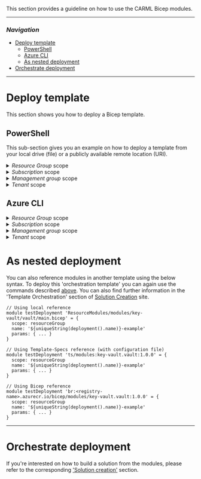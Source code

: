This section provides a guideline on how to use the CARML Bicep modules.

---

### _Navigation_

- [Deploy template](#deploy-template)
  - [PowerShell](#powershell)
  - [Azure CLI](#azure-cli)
  - [As nested deployment](#as-nested-deployment)
- [Orchestrate deployment](#orchestrate-deployment)
---

# Deploy template

This section shows you how to deploy a Bicep template.

## PowerShell

This sub-section gives you an example on how to deploy a template from your local drive (file) or a publicly available remote location (URI).

<details>
<summary><i>Resource Group</i> scope</summary>

To be used if the targeted scope in the first line of the template is:
- **Bicep:** `targetScope = 'resourceGroup'` or empty (as default)
- **ARM:** `"$schema": "https://schema.management.azure.com/schemas/2019-04-01/deploymentTemplate.json#"`

Using parameter file
```PowerShell
New-AzResourceGroup -Name 'ExampleGroup' -Location "Central US"

$inputObject = @{
  DeploymentName        = 'ExampleDeployment-{0}' -f (-join (Get-Date -Format 'yyyyMMddTHHMMssffffZ')[0..63])
  ResourceGroupName     = 'ExampleGroup'
  TemplateParameterFile = 'parameters.json'
  # Using a local reference
  TemplateFile          = "$home\ResourceModules\modules\key-vault\vault\main.bicep"
  # Using a remote reference
  # TemplateUri         = 'https://raw.githubusercontent.com/Azure/ResourceModules/main/modules/key-vault/vault/main.bicep'
}
New-AzResourceGroupDeployment @inputObject
```

For more information, please refer to the official [Microsoft docs](https://learn.microsoft.com/en-us/powershell/module/az.resources/new-azresourcegroupdeployment).

</details>

<details>
<summary><i>Subscription</i> scope</summary>

To be used if the targeted scope in the first line of the template is:
- **Bicep:** `targetScope = 'subscription'`
- **ARM:** `"$schema": "https://schema.management.azure.com/schemas/2018-05-01/subscriptionDeploymentTemplate.json#"`

```PowerShell
$inputObject = @{
  DeploymentName        = 'ExampleDeployment-{0}' -f (-join (Get-Date -Format 'yyyyMMddTHHMMssffffZ')[0..63])
  TemplateParameterFile = 'parameters.json'
  Location              = 'EastUS2'
  # Using a local reference
  TemplateFile          = "$home\ResourceModules\modules\resources\resource-group\main.bicep"
  # Using a remote reference
  # TemplateUri         = 'https://raw.githubusercontent.com/Azure/ResourceModules/main/modules/resources/resource-group/main.bicep'
}
New-AzDeployment @inputObject
```

For more information, please refer to the official [Microsoft docs](https://learn.microsoft.com/en-us/powershell/module/az.resources/new-azdeployment).

</details>

<details>
<summary><i>Management group</i> scope</summary>

To be used if the targeted scope in the first line of the template is:
- **Bicep:** `targetScope = 'managementGroup'`
- **ARM:** `"$schema": "https://schema.management.azure.com/schemas/2018-05-01/managementGroupDeploymentTemplate.json#"`

```PowerShell
$inputObject = @{
  DeploymentName        = 'ExampleDeployment-{0}' -f (-join (Get-Date -Format 'yyyyMMddTHHMMssffffZ')[0..63])
  ManagementGroupId     = 'myManagementGroup'
  Location              = 'EastUS2'
  TemplateParameterFile = 'parameters.json'
  # Using a local reference
  TemplateFile          = "$home\ResourceModules\modules\authorization\policy-assignment\management-group\main.bicep"
  # Using a remote reference
  # TemplateUri         = 'https://raw.githubusercontent.com/Azure/ResourceModules/main/modules/authorization/policy-assignments/management-group/main.bicep'
}
New-AzManagementGroupDeployment @inputObject
```

For more information, please refer to the official [Microsoft docs](https://learn.microsoft.com/en-us/powershell/module/az.resources/new-azmanagementgroupdeployment).

</details>

<details>
<summary><i>Tenant</i> scope</summary>

To be used if the targeted scope in the first line of the template is:
- **Bicep:** `targetScope = 'tenant'`
- **ARM:** `"$schema": "https://schema.management.azure.com/schemas/2019-08-01/tenantDeploymentTemplate.json#",     `

```PowerShell
$inputObject = @{
  DeploymentName        = 'ExampleDeployment-{0}' -f (-join (Get-Date -Format 'yyyyMMddTHHMMssffffZ')[0..63])
  TemplateParameterFile = 'parameters.json'
  Location              = 'EastUS2'
  # Using a local reference
  TemplateFile          = "$home\ResourceModules\modules\subscription\alias\main.bicep"
  # Using a remote reference
  # TemplateUri         = 'https://raw.githubusercontent.com/Azure/ResourceModules/main/modules/subscription/alias/main.bicep'
}
New-AzTenantDeployment @inputObject
```

For more information, please refer to the official [Microsoft docs](https://learn.microsoft.com/en-us/powershell/module/az.resources/new-aztenantdeployment).

</details>

## Azure CLI

<details>
<summary><i>Resource Group</i> scope</summary>

To be used if the targeted scope in the first line of the template is:
- **Bicep:** `targetScope = 'resourceGroup'` or empty (as default)
- **ARM:** `"$schema": "https://schema.management.azure.com/schemas/2019-04-01/deploymentTemplate.json#"`

```bash
az group create --name 'ExampleGroup' --location "Central US"
$inputObject = @(
  '--name',           ('ExampleDeployment-{0}' -f (-join (Get-Date -Format 'yyyyMMddTHHMMssffffZ')[0..63])),
  '--resource-group', 'ExampleGroup',
  '--parameters',     '@parameters.json',
  # Using a local reference
  '--template-file',  "$home\ResourceModules\modules\storage\storage-account\main.bicep",
  # Using a remote reference
  # '--template-uri',   'https://raw.githubusercontent.com/Azure/ResourceModules/main/modules/storage/storage-account/main.bicep'
)
az deployment group create @inputObject
```

For more information, please refer to the official [Microsoft docs](https://learn.microsoft.com/en-us/cli/azure/deployment/group?view=azure-cli-latest#az-deployment-group-create).

</details>

<details>
<summary><i>Subscription</i> scope</summary>

To be used if the targeted scope in the first line of the template is:
- **Bicep:** `targetScope = 'subscription'`
- **ARM:** `"$schema": "https://schema.management.azure.com/schemas/2018-05-01/subscriptionDeploymentTemplate.json#"`

```bash
$inputObject = @(
  '--name',           ('ExampleDeployment-{0}' -f (-join (Get-Date -Format 'yyyyMMddTHHMMssffffZ')[0..63])),
  '--parameters',     '@parameters.json',
  '--location',       'EastUS2',
  # Using a local reference
  '--template-file',  "$home\ResourceModules\modules\resources\resource-group\main.bicep"
  # Using a remote reference
  # '--template-uri',  'https://raw.githubusercontent.com/Azure/ResourceModules/main/modules/resources/resource-group/main.bicep'
)
az deployment sub create @inputObject
```

For more information, please refer to the official [Microsoft docs](https://learn.microsoft.com/en-us/cli/azure/deployment/sub?view=azure-cli-latest#az-deployment-sub-create).

</details>

<details>
<summary><i>Management group</i> scope</summary>

To be used if the targeted scope in the first line of the template is:
- **Bicep:** `targetScope = 'managementGroup'`
- **ARM:** `"$schema": "https://schema.management.azure.com/schemas/2018-05-01/managementGroupDeploymentTemplate.json#"`

```bash
$inputObject = @(
  '--name',                ('ExampleDeployment-{0}' -f (-join (Get-Date -Format 'yyyyMMddTHHMMssffffZ')[0..63])),
  '--parameters',          '@parameters.json',
  '--location',            'EastUS2',
  '--management-group-id', 'myManagementGroup',
  # Using a local reference
  '--template-file',       "$home\ResourceModules\modules\authorization\policy-assignment\management-group\main.bicep"
  # Using a remote reference
  # '--template-uri',      'https://raw.githubusercontent.com/Azure/ResourceModules/main/modules/authorization/policy-assignment/management-group/main.bicep'
)
az deployment mg create @inputObject
```

For more information, please refer to the official [Microsoft docs](https://learn.microsoft.com/en-us/cli/azure/deployment/mg?view=azure-cli-latest#az-deployment-mg-create).

</details>

<details>
<summary><i>Tenant</i> scope</summary>

To be used if the targeted scope in the first line of the template is:
- **Bicep:** `targetScope = 'tenant'`
- **ARM:** `"$schema": "https://schema.management.azure.com/schemas/2019-08-01/tenantDeploymentTemplate.json#",     `

```bash
$inputObject = @(
  '--name',           ('ExampleDeployment-{0}' -f (-join (Get-Date -Format 'yyyyMMddTHHMMssffffZ')[0..63])),
  '--parameters',     '@parameters.json',
  '--location',       'EastUS2',
  # Using a local reference
  '--template-file',  "$home\ResourceModules\modules\subscription\alias\main.bicep"
  # Using a remote reference
  # '--template-uri',  'https://raw.githubusercontent.com/Azure/ResourceModules/main/modules/subscription/alias/main.bicep'
)
az deployment tenant create @inputObject
```

For more information, please refer to the official [Microsoft docs](https://learn.microsoft.com/en-us/cli/azure/deployment/tenant?view=azure-cli-latest#az-deployment-tenant-create).

</details>

# As nested deployment

You can also reference modules in another template using the below syntax. To deploy this 'orchestration template' you can again use the commands described [above](#deploy-template). You can also find further information in the 'Template Orchestration' section of [Solution Creation](./Solution%20creation) site.

```bicep
// Using local reference
module testDeployment 'ResourceModules/modules/key-vault/vault/main.bicep' = {
  scope: resourceGroup
  name: '${uniqueString(deployment().name)}-example'
  params: { ... }
}

// Using Template-Specs reference (with configuration file)
module testDeployment 'ts/modules:key-vault.vault:1.0.0' = {
  scope: resourceGroup
  name: '${uniqueString(deployment().name)}-example'
  params: { ... }
}

// Using Bicep reference
module testDeployment 'br:<registry-name>.azurecr.io/bicep/modules/key-vault.vault:1.0.0' = {
  scope: resourceGroup
  name: '${uniqueString(deployment().name)}-example'
  params: { ... }
}
```

---

# Orchestrate deployment

If you're interested on how to build a solution from the modules, please refer to the corresponding ['Solution creation'](./Solution%20creation) section.
